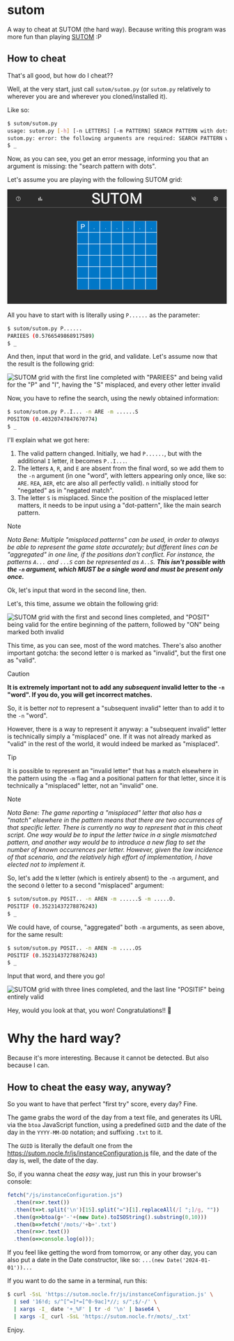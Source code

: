 # sutom
A way to cheat at SUTOM (the hard way). Because writing this program was more
fun than playing [SUTOM](https://sutom.nocle.fr/) :P

## How to cheat

That's all good, but how do I cheat??

Well, at the very start, just call `sutom/sutom.py` (or `sutom.py` relatively
to wherever you are and wherever you cloned/installed it).

Like so:
```sh
$ sutom/sutom.py
usage: sutom.py [-h] [-n LETTERS] [-m PATTERN] SEARCH PATTERN with dots
sutom.py: error: the following arguments are required: SEARCH PATTERN with dots
$ _
```
Now, as you can see, you get an error message, informing you that an argument
is missing: the "search pattern with dots".

Let's assume you are playing with the following SUTOM grid:

![Empty SUTOM grid with the pattern "P......"](README_imgs/sutom1.png)

All you have to start with is literally using `P......` as the parameter:

```sh
$ sutom/sutom.py P......
PARIEES (0.5766549868917589)
$ _
```

And then, input that word in the grid, and validate. Let's assume now that the
result is the following grid:

![SUTOM grid with the first line completed with "PARIEES" and being valid for
the "P" and "I", having the "S" misplaced, and every other letter
invalid](README_imgs/sutom2.png)

Now, you have to refine the search, using the newly obtained information:

```sh
$ sutom/sutom.py P..I... -n ARE -m ......S
POSITON (0.40320747847670774)
$ _
```

I'll explain what we got here:

1. The valid pattern changed. Initially, we had `P......`, but with the
   additional `I` letter, it becomes `P..I...`.
2. The letters `A`, `R`, and `E` are absent from the final word, so we add them
   to the `-n` argument (in one "word", with letters appearing only once, like
   so: `ARE`. `REA`, `AER`, etc are also all perfectly valid). `n` initially
   stood for "negated" as in "negated match".
3. The letter `S` is misplaced. Since the position of the misplaced letter
   matters, it needs to be input using a "dot-pattern", like the main search
   pattern.

> [!NOTE]
> *Nota Bene: Multiple "misplaced patterns" can be used, in order to always be
> able to represent the game state accurately; but different lines can be
> "aggregated" in one line, if the positions don't conflict. For instance, the
> patterns `A...` and `...S` can be represented as `A..S`. **This isn't
> possible with the `-n` argument, which MUST be a single word and must be
> present only once.***

Ok, let's input that word in the second line, then.

Let's, this time, assume we obtain the following grid:

![SUTOM grid with the first and second lines completed, and "POSIT" being valid
for the entire beginning of the pattern, followed by "ON" being marked both
invalid](README_imgs/sutom3.png)

This time, as you can see, most of the word matches. There's also another
important gotcha: the second letter `O` is marked as "invalid", but the first
one as "valid".

> [!CAUTION]
> **It is extremely important not to add any *subsequent* invalid letter to the
> `-n` "word". If you do, you will get incorrect matches.**

So, it is better *not* to represent a "subsequent invalid" letter than to add
it to the `-n` "word".

However, there is a way to represent it anyway: a "subsequent invalid" letter
is technically simply a "misplaced" one. If it was not already marked as
"valid" in the rest of the world, it would indeed be marked as "misplaced".

> [!TIP]
> It is possible to represent an "invalid letter" that has a match elsewhere in
> the pattern using the `-m` flag and a positional pattern for that letter,
> since it is technically a "misplaced" letter, not an "invalid" one.

> [!NOTE]
> *Nota Bene: The game reporting a "misplaced" letter that also has a "match"
> elsewhere in the pattern means that there are two occurrences of that
> specific letter. There is currently no way to represent that in this cheat
> script. One way would be to input the letter twice in a single mismatched
> pattern, and another way would be to introduce a new flag to set the number
> of known occurrences per letter.  However, given the low incidence of that
> scenario, and the relatively high effort of implementation, I have elected
> not to implement it.*

So, let's add the `N` letter (which is entirely absent) to the `-n` argument,
and the second `O` letter to a second "misplaced" argument:

```sh
$ sutom/sutom.py POSIT.. -n AREN -m ......S -m .....O.
POSITIF (0.35231437278876243)
$ _
```

We could have, of course, "aggregated" both `-m` arguments, as seen above, for
the same result:

```sh
$ sutom/sutom.py POSIT.. -n AREN -m .....OS
POSITIF (0.35231437278876243)
$ _
```

Input that word, and there you go!

![SUTOM grid with three lines completed, and the last line "POSITIF" being
entirely valid](README_imgs/sutom4.png)

Hey, would you look at that, you won! Congratulations!! :partying_face:

# Why the hard way?

Because it's more interesting. Because it cannot be detected. But also because
I can.

## How to cheat the easy way, anyway?

So you want to have that perfect "first try" score, every day? Fine.

The game grabs the word of the day from a text file, and generates its URL via
the `btoa` JavaScript function, using a predefined `GUID` and the date of the
day in the `YYYY-MM-DD` notation; and suffixing `.txt` to it.

The `GUID` is literally the default one from the
<https://sutom.nocle.fr/js/instanceConfiguration.js> file, and the date of the
day is, well, the date of the day.

So, if you wanna cheat the *easy* way, just run this in your browser's console:

```js
fetch("/js/instanceConfiguration.js")
  .then(r=>r.text())
  .then(t=>t.split('\n')[15].split("=")[1].replaceAll(/[ ";]/g, ""))
  .then(g=>btoa(g+'-'+(new Date).toISOString().substring(0,10)))
  .then(b=>fetch('/mots/'+b+'.txt')
  .then(r=>r.text())
  .then(o=>console.log(o)));
```
If you feel like getting the word from tomorrow, or any other day, you can also
put a date in the Date constructor, like so: `...(new Date('2024-01-01'))...`

If you want to do the same in a terminal, run this:

```sh
$ curl -SsL 'https://sutom.nocle.fr/js/instanceConfiguration.js' \
  | sed '16!d; s/^[^=]*=[^0-9ac]*//; s/";$/-/' \
  | xargs -I_ date '+_%F' | tr -d '\n' | base64 \
  | xargs -I_ curl -SsL 'https://sutom.nocle.fr/mots/_.txt'
```

Enjoy.
